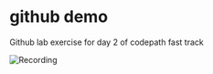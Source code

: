 # github demo
Github lab exercise for day 2 of codepath fast track

![Recording](https://raw.github.com/mikewu-x2/GithubDemo/master/gif/githubdemo.gif)

